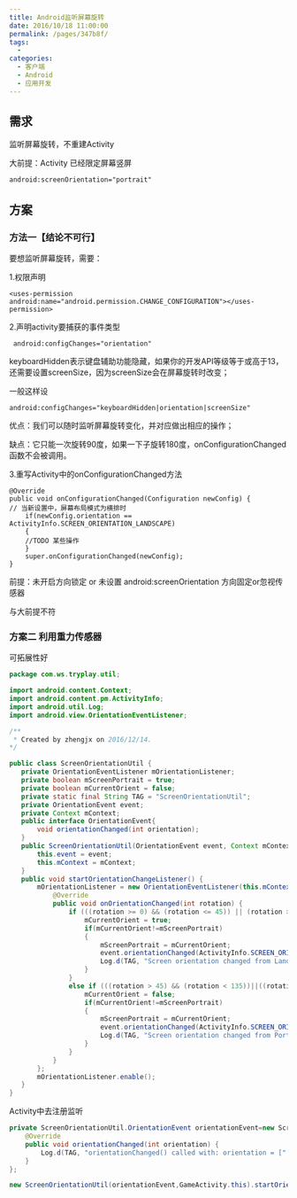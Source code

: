 ```yaml
---
title: Android监听屏幕旋转
date: 2016/10/18 11:00:00
permalink: /pages/347b8f/
tags: 
  - 
categories: 
  - 客户端
  - Android
  - 应用开发
---
```


## 需求

监听屏幕旋转，不重建Activity

大前提：Activity 已经限定屏幕竖屏

```xml
android:screenOrientation="portrait"
```
<!--more-->
## 方案

### 方法一【结论不可行】

要想监听屏幕旋转，需要：

1.权限声明

	<uses-permission android:name="android.permission.CHANGE_CONFIGURATION"></uses-permission>

2.声明activity要捕获的事件类型

	 android:configChanges="orientation"
	 

keyboardHidden表示键盘辅助功能隐藏，如果你的开发API等级等于或高于13，还需要设置screenSize，因为screenSize会在屏幕旋转时改变；

一般这样设

	android:configChanges="keyboardHidden|orientation|screenSize"

优点：我们可以随时监听屏幕旋转变化，并对应做出相应的操作；

缺点：它只能一次旋转90度，如果一下子旋转180度，onConfigurationChanged函数不会被调用。

3.重写Activity中的onConfigurationChanged方法

	@Override
	public void onConfigurationChanged(Configuration newConfig) {
	// 当新设置中，屏幕布局模式为横排时
		if(newConfig.orientation == ActivityInfo.SCREEN_ORIENTATION_LANDSCAPE)
		{
		//TODO 某些操作 
		}
		super.onConfigurationChanged(newConfig);
	}
	


前提：未开启方向锁定 or 未设置 android:screenOrientation 方向固定or忽视传感器

与大前提不符

### 方案二 利用重力传感器

可拓展性好

```java
package com.ws.tryplay.util;

import android.content.Context;
import android.content.pm.ActivityInfo;
import android.util.Log;
import android.view.OrientationEventListener;

/**
 * Created by zhengjx on 2016/12/14.
*/

public class ScreenOrientationUtil {
   private OrientationEventListener mOrientationListener;
   private boolean mScreenPortrait = true;
   private boolean mCurrentOrient = false;
   private static final String TAG = "ScreenOrientationUtil";
   private OrientationEvent event;
   private Context mContext;
   public interface OrientationEvent{
       void orientationChanged(int orientation);
   }
   public ScreenOrientationUtil(OrientationEvent event, Context mContext) {
       this.event = event;
       this.mContext = mContext;
   }
   public void startOrientationChangeListener() {
       mOrientationListener = new OrientationEventListener(this.mContext) {
           @Override
           public void onOrientationChanged(int rotation) {
               if (((rotation >= 0) && (rotation <= 45)) || (rotation >= 315)||(rotation>=135)&&(rotation<=225))) {//portrait
                   mCurrentOrient = true;
                   if(mCurrentOrient!=mScreenPortrait)
                   {
                       mScreenPortrait = mCurrentOrient;
                       event.orientationChanged(ActivityInfo.SCREEN_ORIENTATION_PORTRAIT);
                       Log.d(TAG, "Screen orientation changed from Landscape to Portrait!");
                   }
               }
               else if (((rotation > 45) && (rotation < 135))||((rotation>225)&&(rotation<315))) {//landscape
                   mCurrentOrient = false;
                   if(mCurrentOrient!=mScreenPortrait)
                   {
                       mScreenPortrait = mCurrentOrient;
                       event.orientationChanged(ActivityInfo.SCREEN_ORIENTATION_LANDSCAPE);
                       Log.d(TAG, "Screen orientation changed from Portrait to Landscape!");
                   }
               }
           }
       };
       mOrientationListener.enable();
   }
}
```
	


Activity中去注册监听

```java
private ScreenOrientationUtil.OrientationEvent orientationEvent=new ScreenOrientationUtil.OrientationEvent() {
    @Override
    public void orientationChanged(int orientation) {
        Log.d(TAG, "orientationChanged() called with: orientation = [" + orientation + "]");
    }
};

new ScreenOrientationUtil(orientationEvent,GameActivity.this).startOrientationChangeListener();
```



